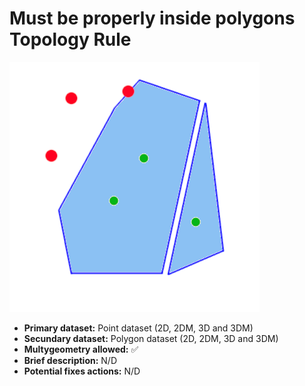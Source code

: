 # Must be properly inside polygons Topology Rule
![TopologyRuleMustBeProperlyInsidePolygonsPoint](https://github.com/jolicar/TopologyRuleMustBeProperlyInsidePolygonsPoint/blob/master/img/TP00R01_img1.png)
* **Primary dataset:** Point dataset (2D, 2DM, 3D and 3DM)
* **Secundary dataset:** Polygon dataset (2D, 2DM, 3D and 3DM)
* **Multygeometry allowed:** :white_check_mark:
* **Brief description:** N/D
* **Potential fixes actions:** N/D


